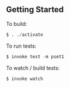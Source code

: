 ## Getting Started

To build:

```python
$ . ./activate
```

To run tests:

```python
$ invoke test -m pset1
```

To watch / build tests:

```python
$ invoke watch
```